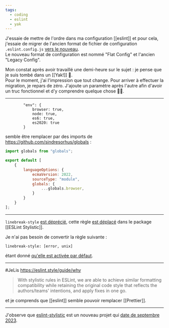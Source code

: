 ```yaml
---
tags:
  - coding
  - eslint
  - yak
---
```

J'essaie de mettre de l'ordre dans ma configuration [[eslint]] et pour cela, j'essaie de migrer de l'ancien format de fichier de configuration `.eslint.config.js` [vers le nouveau](https://eslint.org/docs/v8.x/use/configure/configuration-files-new).  
Le nouveau format de configuration est nommé "Flat Config" et l'ancien "Legacy Config".

Mon constat après avoir travaillé une demi-heure sur le sujet : je pense que je suis tombé dans un [[Yak!]] 🤣.  
Pour le moment, j'ai l'impression que tout change. Pour arriver à effectuer la migration, je repars de zéro. J'ajoute un paramètre après l'autre afin d'avoir un truc fonctionnel et d'y comprendre quelque chose 🤷‍♂️.

---

```
        "env": {
            browser: true,
            node: true,
            es6: true,
            es2020: true
        }
```

semble être remplacer par des imports de https://github.com/sindresorhus/globals :

```js
import globals from "globals";

export default [
    {
        languageOptions: {
            ecmaVersion: 2022,
            sourceType: "module",
            globals: {
                ...globals.browser,
            }
        }
    }
];
```

---

`linebreak-style` [est déprécié](https://eslint.org/docs/latest/rules/linebreak-style#rule-details), cette règle [est déplacé](arrow-parens) dans le package [[ESLint Stylistic]].

Je n'ai pas besoin de convertir la règle suivante :

```
linebreak-style: [error, unix]
```

étant donné [qu'elle est activée par défaut](https://eslint.style/rules/default/linebreak-style).

---

#JeLis https://eslint.style/guide/why 

> With stylistic rules in ESLint, we are able to achieve similar formatting compatibility while retaining the original code style that reflects the authors/teams' intentions, and apply fixes in one go.

et je comprends que [[eslint]] semble pouvoir remplacer [[Prettier]].

---

J'observe que [eslint-stylistic](https://github.com/eslint-stylistic/eslint-stylistic/) est un nouveau projet qui [date de septembre 2023](https://github.com/eslint-stylistic/eslint-stylistic/graphs/contributors).

